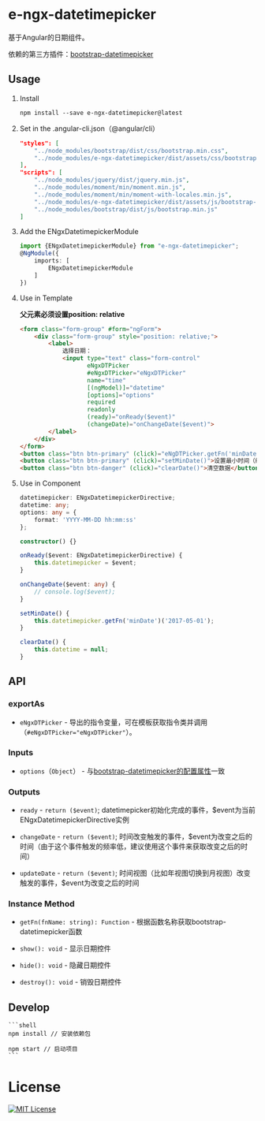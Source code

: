 # e-ngx-datetimepicker

基于Angular的日期组件。

依赖的第三方插件：[bootstrap-datetimepicker](http://eonasdan.github.io/bootstrap-datetimepicker/)

## Usage

1. Install

	```shell
	npm install --save e-ngx-datetimepicker@latest
	```
	
2. Set in the .angular-cli.json（@angular/cli）

	```json
    "styles": [
        "../node_modules/bootstrap/dist/css/bootstrap.min.css",
        "../node_modules/e-ngx-datetimepicker/dist/assets/css/bootstrap-datetimepicker.min.css"
    ],
    "scripts": [
        "../node_modules/jquery/dist/jquery.min.js",
        "../node_modules/moment/min/moment.min.js",
        "../node_modules/moment/min/moment-with-locales.min.js",
        "../node_modules/e-ngx-datetimepicker/dist/assets/js/bootstrap-datetimepicker.min.js",
        "../node_modules/bootstrap/dist/js/bootstrap.min.js"
    ]
	```

3. Add the ENgxDatetimepickerModule

	```typescript
	import {ENgxDatetimepickerModule} from "e-ngx-datetimepicker";
	@NgModule({
	    imports: [
	        ENgxDatetimepickerModule
	    ]
	})
	```

4. Use in Template

	**父元素必须设置position: relative**

	```html
	<form class="form-group" #form="ngForm">
		<div class="form-group" style="position: relative;">
			<label>
				选择日期：
				<input type="text" class="form-control"
					   eNgxDTPicker
					   #eNgxDTPicker="eNgxDTPicker"
					   name="time"
					   [(ngModel)]="datetime"
					   [options]="options"
					   required
					   readonly
					   (ready)="onReady($event)"
					   (changeDate)="onChangeDate($event)">
			</label>
		</div>
	</form>
	<button class="btn btn-primary" (click)="eNgDTPicker.getFn('minDate')('2017-05-01')">设置最小时间（模板调用）</button>
    <button class="btn btn-primary" (click)="setMinDate()">设置最小时间（组件类调用）</button>
    <button class="btn btn-danger" (click)="clearDate()">清空数据</button>
	```

5. Use in Component

	```typescript
	datetimepicker: ENgxDatetimepickerDirective;
    datetime: any;
    options: any = {
        format: 'YYYY-MM-DD hh:mm:ss'
    };

    constructor() {}

    onReady($event: ENgxDatetimepickerDirective) {
        this.datetimepicker = $event;
    }

    onChangeDate($event: any) {
        // console.log($event);
    }

    setMinDate() {
        this.datetimepicker.getFn('minDate')('2017-05-01');
    }

    clearDate() {
        this.datetime = null;
    }
	```

## API

### exportAs

- `eNgxDTPicker` - 导出的指令变量，可在模板获取指令类并调用（`#eNgxDTPicker="eNgxDTPicker"`）。

### Inputs

- `options`（`Object`） - 与[bootstrap-datetimepicker的配置属性](http://eonasdan.github.io/bootstrap-datetimepicker/Options/)一致

### Outputs

- `ready` - `return ($event)`; datetimepicker初始化完成的事件，$event为当前ENgxDatetimepickerDirective实例

- `changeDate` - `return ($event)`; 时间改变触发的事件，$event为改变之后的时间（由于这个事件触发的频率低，建议使用这个事件来获取改变之后的时间）

- `updateDate` - `return ($event)`; 时间视图（比如年视图切换到月视图）改变触发的事件，$event为改变之后的时间

### Instance Method

- `getFn(fnName: string): Function` - 根据函数名称获取bootstrap-datetimepicker函数

- `show(): void` - 显示日期控件

- `hide(): void` - 隐藏日期控件

- `destroy(): void` - 销毁日期控件

## Develop

	```shell
	npm install // 安装依赖包
	
	npm start // 启动项目
	```

# License

[![MIT License](https://img.shields.io/badge/license-MIT-blue.svg?style=flat)](/LICENSE)
